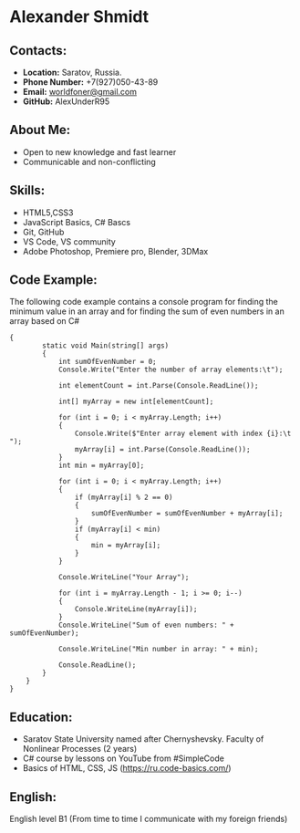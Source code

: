 **Alexander Shmidt**
===
**Contacts:**
---
* **Location:** Saratov, Russia.
* **Phone Number:** +7(927)050-43-89
* **Email:** worldfoner@gmail.com
* **GitHub:** AlexUnderR95

**About Me:**
---
 * Open to new knowledge and fast learner
 * Communicable and non-conflicting
 

**Skills:**
---
* HTML5,CSS3
* JavaScript Basics, C# Bascs
* Git, GitHub
* VS Code, VS community
* Adobe Photoshop, Premiere pro, Blender, 3DMax

**Code Example:**
---
The following code example contains a console program for finding the minimum value in an array and for finding the sum of even numbers in an array based on C#
```
{
        static void Main(string[] args)
        {
            int sumOfEvenNumber = 0;
            Console.Write("Enter the number of array elements:\t");
            
            int elementCount = int.Parse(Console.ReadLine());
           
            int[] myArray = new int[elementCount];

            for (int i = 0; i < myArray.Length; i++)
            {
                Console.Write($"Enter array element with index {i}:\t ");
                myArray[i] = int.Parse(Console.ReadLine());
            }
            int min = myArray[0];

            for (int i = 0; i < myArray.Length; i++)
            {
                if (myArray[i] % 2 == 0)
                {
                    sumOfEvenNumber = sumOfEvenNumber + myArray[i];
                }
                if (myArray[i] < min)
                {
                    min = myArray[i];
                }
            }

            Console.WriteLine("Your Array");

            for (int i = myArray.Length - 1; i >= 0; i--)
            {
                Console.WriteLine(myArray[i]);
            }
            Console.WriteLine("Sum of even numbers: " + sumOfEvenNumber);

            Console.WriteLine("Min number in array: " + min);

            Console.ReadLine();
        }
    }
}
```

**Education:**
---
 * Saratov State University named after Chernyshevsky. Faculty of Nonlinear Processes (2 years)
 * C# course by lessons on YouTube from #SimpleCode
 * Basics of HTML, CSS, JS (https://ru.code-basics.com/)

**English:**
---
English level B1 (From time to time I communicate with my foreign friends)
